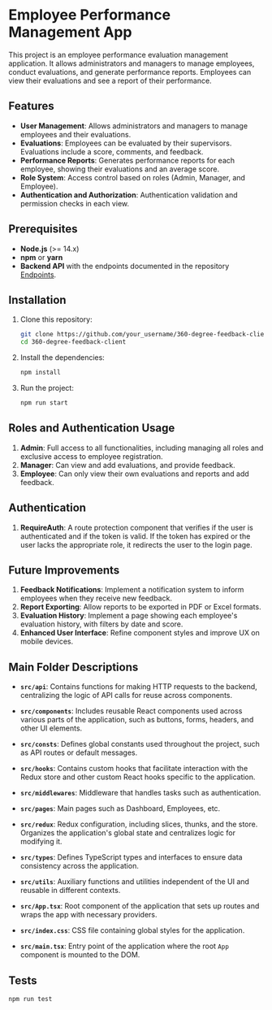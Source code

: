 
# Employee Performance Management App

This project is an employee performance evaluation management application. It allows administrators and managers to manage employees, conduct evaluations, and generate performance reports. Employees can view their evaluations and see a report of their performance.

## Features

- **User Management**: Allows administrators and managers to manage employees and their evaluations.
- **Evaluations**: Employees can be evaluated by their supervisors. Evaluations include a score, comments, and feedback.
- **Performance Reports**: Generates performance reports for each employee, showing their evaluations and an average score.
- **Role System**: Access control based on roles (Admin, Manager, and Employee).
- **Authentication and Authorization**: Authentication validation and permission checks in each view.

## Prerequisites

- **Node.js** (>= 14.x)
- **npm** or **yarn**
- **Backend API** with the endpoints documented in the repository [Endpoints](https://github.com/jsiman551/360-degree-feedback-api).

## Installation

1. Clone this repository:
   ```bash
   git clone https://github.com/your_username/360-degree-feedback-client.git
   cd 360-degree-feedback-client
   ```

2. Install the dependencies:
   ```bash
   npm install
   ```

3. Run the project:
   ```bash
   npm run start
   ```

## Roles and Authentication Usage

1. **Admin**: Full access to all functionalities, including managing all roles and exclusive access to employee registration.
2. **Manager**: Can view and add evaluations, and provide feedback.
3. **Employee**: Can only view their own evaluations and reports and add feedback.

## Authentication
1. **RequireAuth**: A route protection component that verifies if the user is authenticated and if the token is valid. If the token has expired or the user lacks the appropriate role, it redirects the user to the login page.

## Future Improvements
1. **Feedback Notifications**: Implement a notification system to inform employees when they receive new feedback.
2. **Report Exporting**: Allow reports to be exported in PDF or Excel formats.
3. **Evaluation History**: Implement a page showing each employee's evaluation history, with filters by date and score.
4. **Enhanced User Interface**: Refine component styles and improve UX on mobile devices.

## Main Folder Descriptions
- **`src/api`**: Contains functions for making HTTP requests to the backend, centralizing the logic of API calls for reuse across components.
  
- **`src/components`**: Includes reusable React components used across various parts of the application, such as buttons, forms, headers, and other UI elements.

- **`src/consts`**: Defines global constants used throughout the project, such as API routes or default messages.

- **`src/hooks`**: Contains custom hooks that facilitate interaction with the Redux store and other custom React hooks specific to the application.

- **`src/middlewares`**: Middleware that handles tasks such as authentication.

- **`src/pages`**: Main pages such as Dashboard, Employees, etc.

- **`src/redux`**: Redux configuration, including slices, thunks, and the store. Organizes the application's global state and centralizes logic for modifying it.

- **`src/types`**: Defines TypeScript types and interfaces to ensure data consistency across the application.

- **`src/utils`**: Auxiliary functions and utilities independent of the UI and reusable in different contexts.

- **`src/App.tsx`**: Root component of the application that sets up routes and wraps the app with necessary providers.

- **`src/index.css`**: CSS file containing global styles for the application.

- **`src/main.tsx`**: Entry point of the application where the root `App` component is mounted to the DOM.

## Tests
```bash
npm run test
```

